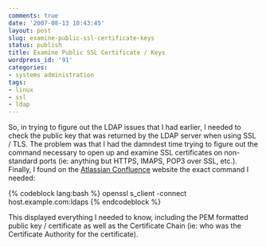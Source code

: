 ```yaml
---
comments: true
date: '2007-08-13 10:43:45'
layout: post
slug: examine-public-ssl-certificate-keys
status: publish
title: Examine Public SSL Certificate / Keys
wordpress_id: '91'
categories:
- systems administration
tags:
- linux
- ssl
- ldap
---
```


So, in trying to figure out the LDAP issues that I had earlier, I needed to check the public key that was returned by the LDAP server when using SSL / TLS. The problem was that I had the damndest time trying to figure out the command necessary to open up and examine SSL certificates on non-standard ports (ie: anything but HTTPS, IMAPS, POP3 over SSL, etc.). Finally, I found on the <a href="http://confluence.atlassian.com/display/JIRA/Connecting+to+SSL+services">Atlassian Confluence</a> website the exact command I needed:

{% codeblock lang:bash %}
openssl s_client -connect host.example.com:ldaps
{% endcodeblock %}

This displayed everything I needed to know, including the PEM formatted public key / certificate as well as the Certificate Chain (ie: who was the Certificate Authority for the certificate).
